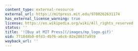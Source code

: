```yaml
---
content_type: external-resource
external_url: https://mitpress.mit.edu/9780262631174
has_external_license_warning: true
license: https://en.wikipedia.org/wiki/All_rights_reserved
status: ''
title: '![Buy at MIT Press](/images/mp_logo.gif)'
uid: 771848b0-0fd3-4b76-a6c6-82e28637a959
wayback_url: ''
---
```


